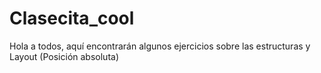 # Clasecita_cool

Hola a todos, aquí encontrarán algunos ejercicios sobre las estructuras y Layout (Posición absoluta)
